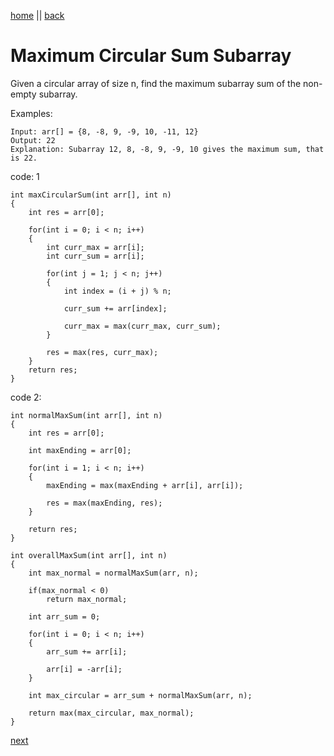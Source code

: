 [home](../../readme.md) || [back](./longestEvenOddSubarray.md)

# Maximum Circular Sum Subarray

Given a circular array of size n, find the maximum subarray sum of the non-empty subarray.

Examples:

    Input: arr[] = {8, -8, 9, -9, 10, -11, 12}
    Output: 22
    Explanation: Subarray 12, 8, -8, 9, -9, 10 gives the maximum sum, that is 22.

code: 1

    int maxCircularSum(int arr[], int n)
    {
        int res = arr[0];

        for(int i = 0; i < n; i++)
        {
            int curr_max = arr[i];
            int curr_sum = arr[i];

            for(int j = 1; j < n; j++)
            {
                int index = (i + j) % n;

                curr_sum += arr[index];

                curr_max = max(curr_max, curr_sum);
            }

            res = max(res, curr_max);
        }
        return res;
    }

code 2:

    int normalMaxSum(int arr[], int n)
    {
        int res = arr[0];

        int maxEnding = arr[0];

        for(int i = 1; i < n; i++)
        {
            maxEnding = max(maxEnding + arr[i], arr[i]);

            res = max(maxEnding, res);
        }

        return res;
    }

    int overallMaxSum(int arr[], int n)
    {
        int max_normal = normalMaxSum(arr, n);

        if(max_normal < 0)
            return max_normal;

        int arr_sum = 0;

        for(int i = 0; i < n; i++)
        {
            arr_sum += arr[i];

            arr[i] = -arr[i];
        }

        int max_circular = arr_sum + normalMaxSum(arr, n);

        return max(max_circular, max_normal);
    }

[next](./majorityElement.md)
